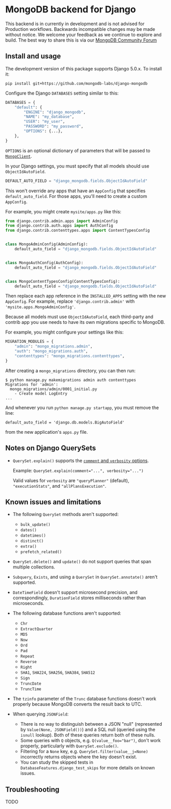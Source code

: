 # MongoDB backend for Django

This backend is in currently in development and is not advised for Production workflows. Backwards incompatible
changes may be made without notice. We welcome your feedback as we continue to
explore and build. The best way to share this is via our [MongoDB Community Forum](https://www.mongodb.com/community/forums/tag/python)

## Install and usage

The development version of this package supports Django 5.0.x. To install it:

`pip install git+https://github.com/mongodb-labs/django-mongodb`

Configure the Django `DATABASES` setting similar to this:

```python
DATABASES = {
    "default": {
        "ENGINE": "django_mongodb",
        "NAME": "my_database",
        "USER": "my_user",
        "PASSWORD": "my_password",
        "OPTIONS": {...},
    },
}
```

`OPTIONS` is an optional dictionary of parameters that will be passed to
[`MongoClient`](https://pymongo.readthedocs.io/en/stable/api/pymongo/mongo_client.html).

In your Django settings, you must specify that all models should use
`ObjectIdAutoField`.

```python
DEFAULT_AUTO_FIELD = "django_mongodb.fields.ObjectIdAutoField"
```

This won't override any apps that have an `AppConfig` that specifies
`default_auto_field`. For those apps, you'll need to create a custom
`AppConfig`.

For example, you might create `mysite/apps.py` like this:

```python
from django.contrib.admin.apps import AdminConfig
from django.contrib.auth.apps import AuthConfig
from django.contrib.contenttypes.apps import ContentTypesConfig


class MongoAdminConfig(AdminConfig):
    default_auto_field = "django_mongodb.fields.ObjectIdAutoField"


class MongoAuthConfig(AuthConfig):
    default_auto_field = "django_mongodb.fields.ObjectIdAutoField"


class MongoContentTypesConfig(ContentTypesConfig):
    default_auto_field = "django_mongodb.fields.ObjectIdAutoField"
```

Then replace each app reference in the `INSTALLED_APPS` setting with the new
``AppConfig``. For example, replace  `'django.contrib.admin'` with
`'mysite.apps.MongoAdminConfig'`.

Because all models must use `ObjectIdAutoField`, each third-party and contrib app
you use needs to have its own migrations specific to MongoDB.

For example, you might configure your settings like this:

```python
MIGRATION_MODULES = {
    "admin": "mongo_migrations.admin",
    "auth": "mongo_migrations.auth",
    "contenttypes": "mongo_migrations.contenttypes",
}
```

After creating a `mongo_migrations` directory, you can then run:

```console
$ python manage.py makemigrations admin auth contenttypes
Migrations for 'admin':
  mongo_migrations/admin/0001_initial.py
    - Create model LogEntry
...
```

And whenever you run `python manage.py startapp`, you must remove the line:

`default_auto_field = 'django.db.models.BigAutoField'`

from the new application's `apps.py` file.

## Notes on Django QuerySets

* `QuerySet.explain()` supports the [`comment` and `verbosity` options](
  https://www.mongodb.com/docs/manual/reference/command/explain/#command-fields).

   Example: `QuerySet.explain(comment="...", verbosity="...")`

   Valid values for `verbosity` are `"queryPlanner"` (default),
   `"executionStats"`, and `"allPlansExecution"`.

## Known issues and limitations

- The following `QuerySet` methods aren't supported:
  - `bulk_update()`
  - `dates()`
  - `datetimes()`
  - `distinct()`
  - `extra()`
  - `prefetch_related()`

- `QuerySet.delete()` and `update()` do not support queries that span multiple
  collections.

- `Subquery`, `Exists`, and using a `QuerySet` in `QuerySet.annotate()` aren't
  supported.

- `DateTimeField` doesn't support microsecond precision, and correspondingly,
  `DurationField` stores milliseconds rather than microseconds.

- The following database functions aren't supported:
    - `Chr`
    - `ExtractQuarter`
    - `MD5`
    - `Now`
    - `Ord`
    - `Pad`
    - `Repeat`
    - `Reverse`
    - `Right`
    - `SHA1`, `SHA224`, `SHA256`, `SHA384`, `SHA512`
    - `Sign`
    - `TruncDate`
    - `TruncTime`

- The `tzinfo` parameter of the `Trunc` database functions doesn't work
  properly because MongoDB converts the result back to UTC.

- When querying `JSONField`:
  - There is no way to distinguish between a JSON "null" (represented by
    `Value(None, JSONField())`) and a SQL null (queried using the `isnull`
    lookup). Both of these queries return both of these nulls.
  - Some queries with `Q` objects, e.g. `Q(value__foo="bar")`, don't work
    properly, particularly with `QuerySet.exclude()`.
  - Filtering for a `None` key, e.g. `QuerySet.filter(value__j=None)`
    incorrectly returns objects where the key doesn't exist.
  - You can study the skipped tests in `DatabaseFeatures.django_test_skips` for
    more details on known issues.

## Troubleshooting

TODO

